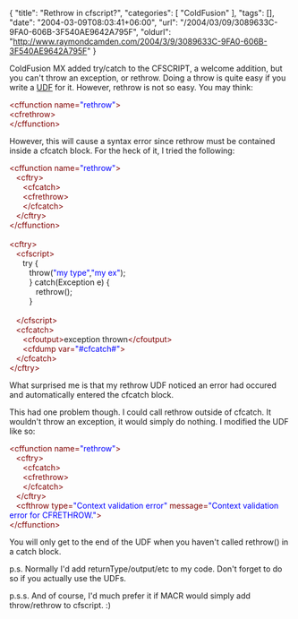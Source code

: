 {
	"title": "Rethrow in cfscript?",
	"categories": [
		"ColdFusion"
	],
	"tags": [],
	"date": "2004-03-09T08:03:41+06:00",
	"url": "/2004/03/09/3089633C-9FA0-606B-3F540AE9642A795F",
	"oldurl": "http://www.raymondcamden.com/2004/3/9/3089633C-9FA0-606B-3F540AE9642A795F"
}

ColdFusion MX added try/catch to the CFSCRIPT, a welcome addition, but you can't throw an exception, or rethrow. Doing a throw is quite easy if you write a <a href="http://www.cflib.org/udf.cfm/throw">UDF</a> for it. However, rethrow is not so easy. You may think:

<div class="code"><FONT COLOR=MAROON>&lt;cffunction name=<FONT COLOR=BLUE>"rethrow"</FONT>&gt;</FONT><br>
  <FONT COLOR=MAROON>&lt;cfrethrow&gt;</FONT><br>
<FONT COLOR=MAROON>&lt;/cffunction&gt;</FONT></div>

However, this will cause a syntax error since rethrow must be contained inside a cfcatch block. For the heck of it, I tried the following:

<div class="code"><FONT COLOR=MAROON>&lt;cffunction name=<FONT COLOR=BLUE>"rethrow"</FONT>&gt;</FONT><br>
&nbsp;&nbsp;&nbsp;<FONT COLOR=MAROON>&lt;cftry&gt;</FONT><br>
&nbsp;&nbsp;&nbsp;&nbsp;&nbsp;&nbsp;<FONT COLOR=MAROON>&lt;cfcatch&gt;</FONT><br>
&nbsp;&nbsp;&nbsp;&nbsp;&nbsp;&nbsp;<FONT COLOR=MAROON>&lt;cfrethrow&gt;</FONT><br>
&nbsp;&nbsp;&nbsp;&nbsp;&nbsp;&nbsp;<FONT COLOR=MAROON>&lt;/cfcatch&gt;</FONT><br>
&nbsp;&nbsp;&nbsp;<FONT COLOR=MAROON>&lt;/cftry&gt;</FONT><br>
<FONT COLOR=MAROON>&lt;/cffunction&gt;</FONT><br>
<br>
<FONT COLOR=MAROON>&lt;cftry&gt;</FONT><br>
&nbsp;&nbsp;&nbsp;<FONT COLOR=MAROON>&lt;cfscript&gt;</FONT><br>
&nbsp;&nbsp;&nbsp;&nbsp;&nbsp;&nbsp;try {<br>
&nbsp;&nbsp;&nbsp;&nbsp;&nbsp;&nbsp;&nbsp;&nbsp;&nbsp;throw(<FONT COLOR=BLUE>"my type"</FONT>,<FONT COLOR=BLUE>"my ex"</FONT>);<br>
&nbsp;&nbsp;&nbsp;&nbsp;&nbsp;&nbsp;&nbsp;&nbsp;&nbsp;} catch(Exception e) {<br>
&nbsp;&nbsp;&nbsp;&nbsp;&nbsp;&nbsp;&nbsp;&nbsp;&nbsp;&nbsp;&nbsp;&nbsp;rethrow();<br>
&nbsp;&nbsp;&nbsp;&nbsp;&nbsp;&nbsp;&nbsp;&nbsp;&nbsp;}<br>
&nbsp;&nbsp;&nbsp;&nbsp;&nbsp;&nbsp;&nbsp;&nbsp;&nbsp;<br>
&nbsp;&nbsp;&nbsp;<FONT COLOR=MAROON>&lt;/cfscript&gt;</FONT><br>
&nbsp;&nbsp;&nbsp;<FONT COLOR=MAROON>&lt;cfcatch&gt;</FONT><br>
&nbsp;&nbsp;&nbsp;&nbsp;&nbsp;&nbsp;<FONT COLOR=MAROON>&lt;cfoutput&gt;</FONT>exception thrown<FONT COLOR=MAROON>&lt;/cfoutput&gt;</FONT><br>
&nbsp;&nbsp;&nbsp;&nbsp;&nbsp;&nbsp;<FONT COLOR=MAROON>&lt;cfdump var=<FONT COLOR=BLUE>"#cfcatch#"</FONT>&gt;</FONT><br>
&nbsp;&nbsp;&nbsp;<FONT COLOR=MAROON>&lt;/cfcatch&gt;</FONT><br>
<FONT COLOR=MAROON>&lt;/cftry&gt;</FONT></div>

What surprised me is that my rethrow UDF noticed an error had occured and automatically entered the cfcatch block. 

This had one problem though. I could call rethrow outside of cfcatch. It wouldn't throw an exception, it would simply do nothing. I modified the UDF like so:

<div class="code"><FONT COLOR=MAROON>&lt;cffunction name=<FONT COLOR=BLUE>"rethrow"</FONT>&gt;</FONT><br>
&nbsp;&nbsp;&nbsp;<FONT COLOR=MAROON>&lt;cftry&gt;</FONT><br>
&nbsp;&nbsp;&nbsp;&nbsp;&nbsp;&nbsp;<FONT COLOR=MAROON>&lt;cfcatch&gt;</FONT><br>
&nbsp;&nbsp;&nbsp;&nbsp;&nbsp;&nbsp;<FONT COLOR=MAROON>&lt;cfrethrow&gt;</FONT><br>
&nbsp;&nbsp;&nbsp;&nbsp;&nbsp;&nbsp;<FONT COLOR=MAROON>&lt;/cfcatch&gt;</FONT><br>
&nbsp;&nbsp;&nbsp;<FONT COLOR=MAROON>&lt;/cftry&gt;</FONT><br>
&nbsp;&nbsp;&nbsp;<FONT COLOR=MAROON>&lt;cfthrow type=<FONT COLOR=BLUE>"Context validation error"</FONT> message=<FONT COLOR=BLUE>"Context validation error for CFRETHROW."</FONT>&gt;</FONT><br>
<FONT COLOR=MAROON>&lt;/cffunction&gt;</FONT></div>

You will only get to the end of the UDF when you haven't called rethrow() in a catch block. 

p.s. Normally I'd add returnType/output/etc to my code. Don't forget to do so if you actually use the UDFs.

p.s.s. And of course, I'd much prefer it if MACR would simply add throw/rethrow to cfscript. :)